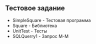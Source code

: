
## Тестовое задание

* SimpleSquare - Тестовая программа
* Square - Библиотека
* UnitTest - Тесты
* SQLQuerry1 - Запрос М-М
